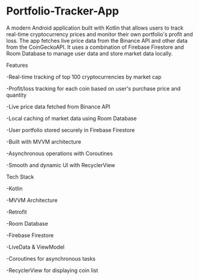 # Portfolio-Tracker-App
A modern Android application built with Kotlin that allows users to track real-time cryptocurrency prices and monitor their own portfolio's profit and loss. The app fetches live price data from the Binance API and other data from the CoinGeckoAPI. It uses a combination of Firebase Firestore and Room Database to manage user data and store market data locally.

Features

-Real-time tracking of top 100 cryptocurrencies by market cap

-Profit/loss tracking for each coin based on user's purchase price and quantity

-Live price data fetched from Binance API

-Local caching of market data using Room Database

-User portfolio stored securely in Firebase Firestore

-Built with MVVM architecture

-Asynchronous operations with Coroutines

-Smooth and dynamic UI with RecyclerView



Tech Stack

-Kotlin

-MVVM Architecture

-Retrofit

-Room Database

-Firebase Firestore

-LiveData & ViewModel

-Coroutines for asynchronous tasks

-RecyclerView for displaying coin list
